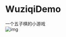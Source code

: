 # WuziqiDemo
一个五子棋的小游戏<br>
![img](https://github.com/LegendaryGame/WuziqiDemo/blob/master/wuziqi.gif)
